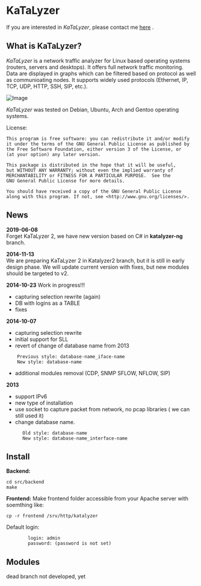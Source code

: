 KaTaLyzer
==============

If you are interested in _KaTaLyzer_, please contact me <a href="mailto://roman.bronis@gmail.com">here</a> .

What is KaTaLyzer?
----------------------
_KaTaLyzer_ is a network traffic analyzer for Linux based operating systems (routers, servers and desktops). 
It offers full network traffic monitoring. Data are displayed in graphs which can be filtered based on protocol 
as well as communioating nodes. It supports widely used protocols (Ethernet, IP, TCP, UDP, HTTP, SSH, SIP, etc.).


![Image](http://www.katalyzer.sk/images/slide1.png)

_KaTaLyzer_ was tested on Debian, Ubuntu, Arch and Gentoo operating systems.

License:

    This program is free software: you can redistribute it and/or modify
    it under the terms of the GNU General Public License as published by
    the Free Software Foundation, either version 3 of the License, or
    (at your option) any later version.

    This package is distributed in the hope that it will be useful,
    but WITHOUT ANY WARRANTY; without even the implied warranty of
    MERCHANTABILITY or FITNESS FOR A PARTICULAR PURPOSE.  See the
    GNU General Public License for more details.

    You should have received a copy of the GNU General Public License
    along with this program. If not, see <http://www.gnu.org/licenses/>.


News
----------
**2019-06-08**  
Forget KaTaLyzer 2, we have new version based on C# in **katalyzer-ng** branch.

**2014-11-13**  
We are preparing KaTaLyzer 2 in Katalyzer2 branch, but it is still in early design phase.
We will update current version with fixes, but new modules should be targeted to v2.

**2014-10-23**
Work in progress!!!
- capturing selection rewrite (again)
- DB with logins as a TABLE
- fixes

**2014-10-07**
- capturing selection rewrite
- initial support for SLL
- revert of change of database name from 2013
```
	Previous style: database-name_iface-name
	New style: database-name
```
- additional modules removal (CDP, SNMP SFLOW, NFLOW, SIP)

**2013**
- support IPv6
- new type of installation
- use socket to capture packet from network, no pcap libraries ( we can still used it)
- change database name.
```
      Old style: database-name
      New style: database-name_interface-name
```

Install
----------
**Backend:**
```
cd src/backend
make
```

**Frontend:**
Make frontend folder accessible from your Apache server with soemthing like:
```
cp -r frontend /srv/http/katalyzer
```
Default login:
```
		login: admin
		password: (password is not set)
```
	  
Modules
-----------------------
dead branch
not developed, yet
